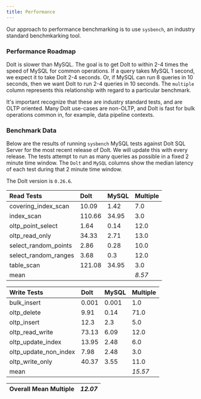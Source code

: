 ```yaml
---
title: Performance
---
```


Our approach to performance benchmarking is to use `sysbench`, an industry standard benchmkarking tool.

### Performance Roadmap

Dolt is slower than MySQL. The goal is to get Dolt to within 2-4 times the speed of MySQL for common operations. If a query takes MySQL 1 second, we expect it to take Dolt 2-4 seconds. Or, if MySQL can run 8 queries in 10 seconds, then we want Dolt to run 2-4 queries in 10 seconds. The `multiple` column represents this relationship with regard to a particular benchmark.

It's important recognize that these are industry standard tests, and are OLTP oriented. Many Dolt use-cases are non-OLTP, and Dolt is fast for bulk operations common in, for example, data pipeline contexts.

### Benchmark Data

Below are the results of running `sysbench` MySQL tests against Dolt SQL Server for the most recent release of Dolt. We will update this with every release. The tests attempt to run as many queries as possible in a fixed 2 minute time window. The `Dolt` and `MySQL` columns show the median latency of each test during that 2 minute time window.

The Dolt version is `0.26.6`.

| Read Tests | Dolt | MySQL | Multiple |
| :--- | :--- | :--- | :--- |
| covering\_index\_scan | 10.09 | 1.42 | 7.0 |
| index\_scan | 110.66 | 34.95 | 3.0 |
| oltp\_point\_select | 1.64 | 0.14 | 12.0 |
| oltp\_read\_only | 34.33 | 2.71 | 13.0 |
| select\_random\_points | 2.86 | 0.28 | 10.0 |
| select\_random\_ranges | 3.68 | 0.3 | 12.0 |
| table\_scan | 121.08 | 34.95 | 3.0 |
| mean |  |  | _8.57_ |

| Write Tests | Dolt | MySQL | Multiple |
| :--- | :--- | :--- | :--- |
| bulk\_insert | 0.001 | 0.001 | 1.0 |
| oltp\_delete | 9.91 | 0.14 | 71.0 |
| oltp\_insert | 12.3 | 2.3 | 5.0 |
| oltp\_read\_write | 73.13 | 6.09 | 12.0 |
| oltp\_update\_index | 13.95 | 2.48 | 6.0 |
| oltp\_update\_non\_index | 7.98 | 2.48 | 3.0 |
| oltp\_write\_only | 40.37 | 3.55 | 11.0 |
| mean |  |  | _15.57_ |

| Overall Mean Multiple | _12.07_ |
| :--- | :--- |
<br/>
